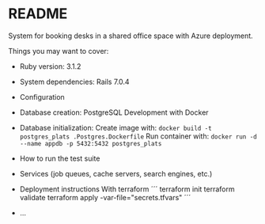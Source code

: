 # README

System for booking desks in a shared office space with Azure deployment.

Things you may want to cover:

* Ruby version: 3.1.2

* System dependencies: Rails 7.0.4

* Configuration

* Database creation: PostgreSQL Development with Docker
* Database initialization:
Create image with: `docker build -t postgres_plats .Postgres.Dockerfile`
Run container with: `docker run -d --name appdb -p 5432:5432 postgres_plats`


* How to run the test suite

* Services (job queues, cache servers, search engines, etc.)

* Deployment instructions
With terraform
´´´
terraform init
terraform validate
terraform apply -var-file="secrets.tfvars"
´´´

* ...
